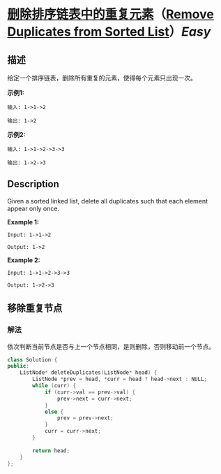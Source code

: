 # [删除排序链表中的重复元素](https://leetcode-cn.com/problems/remove-duplicates-from-sorted-list)（[Remove Duplicates from Sorted List](https://leetcode.com/problems/remove-duplicates-from-sorted-list)）*Easy*
## 描述
给定一个排序链表，删除所有重复的元素，使得每个元素只出现一次。

**示例1:**
```
输入: 1->1->2

输出: 1->2
```


**示例2:**
```
输入: 1->1->2->3->3

输出: 1->2->3
```

## Description
Given a sorted linked list, delete all duplicates such that each element appear only once.

**Example 1:**
```
Input: 1->1->2

Output: 1->2
```


**Example 2:**
```
Input: 1->1->2->3->3

Output: 1->2->3
```


## 移除重复节点
### 解法
依次判断当前节点是否与上一个节点相同，是则删除，否则移动前一个节点。
```c++
class Solution {
public:
    ListNode* deleteDuplicates(ListNode* head) {
        ListNode *prev = head, *curr = head ? head->next : NULL;
        while (curr) {
            if (curr->val == prev->val) {
                prev->next = curr->next;
            }
            else {
                prev = prev->next;
            }
            curr = curr->next;
        }
        
        return head;
    }
};
```